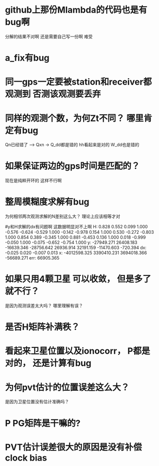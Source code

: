 # github上那份Mlambda的代码也是有bug啊 
分解的结果不对啊 还是需要自己写一份啊 难受

# a_fix有bug

# 同一gps一定要被station和receiver都观测到 否测该观测要丢弃

# 同样的观测个数，为何Zt不同？  哪里肯定有bug
 Qn已经错了 --> Qxn -> Q_dd都是错的 hh看起来是对的
 W_dd也是错的

 # 如果保证两边的gps时间是匹配的？
 现在是纯粹开环的 这样不行啊


 # 整周模糊度求解有bug 
 为何相邻两次观测求解的N差别这么大？ 理论上应该相等才对

 #y和H求解的dx有问题啊 这数据明显对不上啊
 H:  0.828  0.552  0.099  1.000
-0.576 -0.624 -0.529  1.000
-0.142 -0.978  0.154  1.000
 0.530 -0.272 -0.803  1.000
 0.854  0.389 -0.345  1.000
 0.881 -0.453  0.136  1.000
 0.018 -0.999 -0.050  1.000
-0.075 -0.652 -0.754  1.000
y: -27949.271  26408.183 -16639.346 -28756.642  26936.914  32191.159 -11470.603   -720.394
dx: -0.025  0.020 -0.007  0.013
x: -4012598.325  3390410.231  3694018.366   -56689.271
err: 66905.365


# 如果只用4颗卫星 可以收敛， 但是多了就不行？ 
是因为观测误差太大吗？ 哪里理解有误？


# 是否H矩阵补满秩？

# 看起来卫星位置以及ionocorr， P都是对的， 还是计算有bug

# 为何pvt估计的位置误差这么大？ 
是因为卫星位置没有估计准确吗？

# P PG矩阵是干嘛的?

# PVT估计误差很大的原因是没有补偿clock bias
